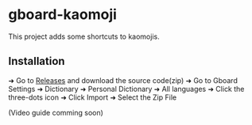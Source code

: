 # gboard-kaomoji

This project adds some shortcuts to kaomojis.

## Installation

➜ Go to [Releases](https://www.github.com/prango71/gboard-kaomoji/releases) and download the source code(zip)
➜ Go to Gboard Settings
➜ Dictionary
➜ Personal Dictionary
➜ All languages
➜ Click the three-dots icon
➜ Click Import
➜ Select the Zip File 

(Video guide comming soon)


